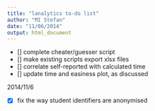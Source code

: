 ```yaml
---
title: "lanalytics to-do list"
author: "MI Stefan"
date: "11/06/2014"
output: html_document
---
```



- [] complete cheater/guesser script
- [] make existing scripts export xlsx files
- [] correlate self-reported with calculated time
- [] update time and easiness plot, as discussed


2014/11/6
- [x] fix the way student identifiers are anonymised